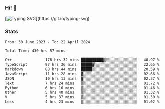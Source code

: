 ### Hi!  👋

[![Typing SVG](https://readme-typing-svg.herokuapp.com?font=Fira+Code&pause=1000&width=435&lines=Hello!+I'm+Texiwustion.)](https://git.io/typing-svg)

### Stats

<!--START_SECTION:waka-->

```txt
From: 30 June 2023 - To: 22 April 2024

Total Time: 430 hrs 57 mins

C++               176 hrs 32 mins ██████████▒░░░░░░░░░░░░░░   40.97 %
TypeScript        97 hrs 36 mins  █████▓░░░░░░░░░░░░░░░░░░░   22.65 %
Markdown          88 hrs 44 mins  █████░░░░░░░░░░░░░░░░░░░░   20.59 %
JavaScript        11 hrs 28 mins  ▓░░░░░░░░░░░░░░░░░░░░░░░░   02.66 %
JSON              10 hrs 13 mins  ▓░░░░░░░░░░░░░░░░░░░░░░░░   02.37 %
Text              7 hrs 24 mins   ▒░░░░░░░░░░░░░░░░░░░░░░░░   01.72 %
Python            6 hrs 16 mins   ▒░░░░░░░░░░░░░░░░░░░░░░░░   01.46 %
Other             5 hrs 40 mins   ▒░░░░░░░░░░░░░░░░░░░░░░░░   01.32 %
V                 5 hrs 37 mins   ▒░░░░░░░░░░░░░░░░░░░░░░░░   01.30 %
Less              4 hrs 23 mins   ▒░░░░░░░░░░░░░░░░░░░░░░░░   01.02 %
```

<!--END_SECTION:waka-->
